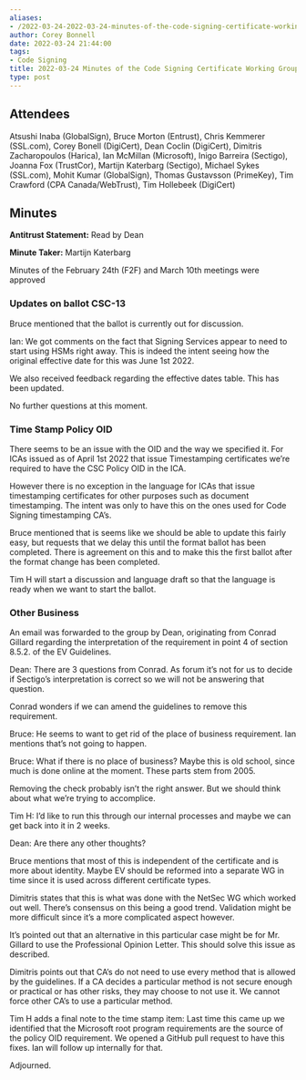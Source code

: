 ```yaml
---
aliases:
- /2022-03-24-2022-03-24-minutes-of-the-code-signing-certificate-working-group/
author: Corey Bonnell
date: 2022-03-24 21:44:00
tags:
- Code Signing
title: 2022-03-24 Minutes of the Code Signing Certificate Working Group
type: post
---
```


## Attendees 

Atsushi Inaba (GlobalSign), Bruce Morton (Entrust), Chris Kemmerer (SSL.com), Corey Bonell (DigiCert), Dean Coclin (DigiCert), Dimitris Zacharopoulos (Harica), Ian McMillan (Microsoft), Inigo Barreira (Sectigo), Joanna Fox (TrustCor), Martijn Katerbarg (Sectigo), Michael Sykes (SSL.com), Mohit Kumar (GlobalSign), Thomas Gustavsson (PrimeKey), Tim Crawford (CPA Canada/WebTrust), Tim Hollebeek (DigiCert)

## Minutes 

**Antitrust Statement:** Read by Dean

**Minute Taker:** Martijn Katerbarg

Minutes of the February 24th (F2F) and March 10th meetings were approved

### Updates on ballot CSC-13 

Bruce mentioned that the ballot is currently out for discussion.

Ian: We got comments on the fact that Signing Services appear to need to start using HSMs right away. This is indeed the intent seeing how the original effective date for this was June 1st 2022.

We also received feedback regarding the effective dates table. This has been updated.

No further questions at this moment.

### Time Stamp Policy OID 

There seems to be an issue with the OID and the way we specified it. For ICAs issued as of April 1st 2022 that issue Timestamping certificates we’re required to have the CSC Policy OID in the ICA.

However there is no exception in the language for ICAs that issue timestamping certificates for other purposes such as document timestamping. The intent was only to have this on the ones used for Code Signing timestamping CA’s.

Bruce mentioned that is seems like we should be able to update this fairly easy, but requests that we delay this until the format ballot has been completed. There is agreement on this and to make this the first ballot after the format change has been completed.

Tim H will start a discussion and language draft so that the language is ready when we want to start the ballot.

### Other Business 

An email was forwarded to the group by Dean, originating from Conrad Gillard regarding the interpretation of the requirement in point 4 of section 8.5.2. of the EV Guidelines.

Dean: There are 3 questions from Conrad. As forum it’s not for us to decide if Sectigo’s interpretation is correct so we will not be answering that question.

Conrad wonders if we can amend the guidelines to remove this requirement.

Bruce: He seems to want to get rid of the place of business requirement. Ian mentions that’s not going to happen.

Bruce: What if there is no place of business? Maybe this is old school, since much is done online at the moment. These parts stem from 2005.

Removing the check probably isn’t the right answer. But we should think about what we’re trying to accomplice.

Tim H: I’d like to run this through our internal processes and maybe we can get back into it in 2 weeks.

Dean: Are there any other thoughts?

Bruce mentions that most of this is independent of the certificate and is more about identity. Maybe EV should be reformed into a separate WG in time since it is used across different certificate types.

Dimitris states that this is what was done with the NetSec WG which worked out well. There’s consensus on this being a good trend. Validation might be more difficult since it’s a more complicated aspect however.

It’s pointed out that an alternative in this particular case might be for Mr. Gillard to use the Professional Opinion Letter. This should solve this issue as described.

Dimitris points out that CA’s do not need to use every method that is allowed by the guidelines. If a CA decides a particular method is not secure enough or practical or has other risks, they may choose to not use it. We cannot force other CA’s to use a particular method.

Tim H adds a final note to the time stamp item: Last time this came up we identified that the Microsoft root program requirements are the source of the policy OID requirement. We opened a GitHub pull request to have this fixes. Ian will follow up internally for that.

Adjourned.